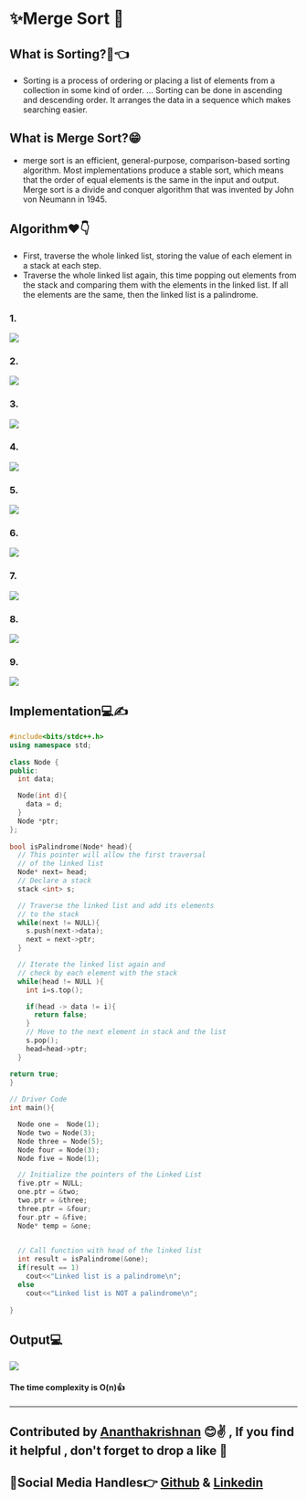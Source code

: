 # ✨Merge Sort 💖

 ## What is Sorting?🧐👈
 - Sorting is a process of ordering or placing a list of elements from a collection in some kind of order. ... Sorting can be done in ascending and descending order. It arranges the data in a sequence which makes searching easier.
 ## What is Merge Sort?😁
  -  merge sort is an efficient, general-purpose, comparison-based sorting algorithm. Most implementations produce a stable sort, which means that the order of equal elements is the same in the input and output. Merge sort is a divide and conquer algorithm that was invented by John von Neumann in 1945.

 ## Algorithm❤👇
   - First, traverse the whole linked list, storing the value of each element in a stack at each step.
   - Traverse the whole linked list again, this time popping out elements from the stack and comparing them with the elements in the linked list. If all the elements are the same, then the linked list is a palindrome.
    
  ### 1.
  <img src="https://github.com/akrish4/DSA/blob/main/dsa-cp-2/Palindrome-Linkedllist/images/image1.PNG">
  
  ### 2.
  <img src="https://github.com/akrish4/DSA/blob/main/dsa-cp-2/Palindrome-Linkedllist/images/image2.PNG">
  
  ### 3.
  <img src="https://github.com/akrish4/DSA/blob/main/dsa-cp-2/Palindrome-Linkedllist/images/image3.PNG">
  
  ### 4.
  <img src="https://github.com/akrish4/DSA/blob/main/dsa-cp-2/Palindrome-Linkedllist/images/image4.PNG">
  
  ### 5.
  <img src="https://github.com/akrish4/DSA/blob/main/dsa-cp-2/Palindrome-Linkedllist/images/image5.PNG">
  
 ### 6.
  <img src="https://github.com/akrish4/DSA/blob/main/dsa-cp-2/Palindrome-Linkedllist/images/image6.PNG">
  
 ### 7.
  <img src="https://github.com/akrish4/DSA/blob/main/dsa-cp-2/Palindrome-Linkedllist/images/image7.PNG">
  
 ### 8.
  <img src="https://github.com/akrish4/DSA/blob/main/dsa-cp-2/Palindrome-Linkedllist/images/image8.PNG">
  
 ### 9.
  <img src="https://github.com/akrish4/DSA/blob/main/dsa-cp-2/Palindrome-Linkedllist/images/image9.PNG">
    
 

  
  
  
## Implementation💻✍
```cpp
#include<bits/stdc++.h> 
using namespace std;  
  
class Node { 
public: 
  int data;

  Node(int d){ 
    data = d; 
  } 
  Node *ptr; 
}; 
  
bool isPalindrome(Node* head){ 
  // This pointer will allow the first traversal
  // of the linked list
  Node* next= head;   
  // Declare a stack  
  stack <int> s; 

  // Traverse the linked list and add its elements
  // to the stack
  while(next != NULL){ 
    s.push(next->data); 
    next = next->ptr; 
  } 

  // Iterate the linked list again and  
  // check by each element with the stack 
  while(head != NULL ){      
    int i=s.top(); 

    if(head -> data != i){ 
      return false; 
    }
    // Move to the next element in stack and the list 
    s.pop(); 
    head=head->ptr; 
  } 

return true; 
} 
  
// Driver Code  
int main(){ 

  Node one =  Node(1); 
  Node two = Node(3); 
  Node three = Node(5); 
  Node four = Node(3); 
  Node five = Node(1); 

  // Initialize the pointers of the Linked List
  five.ptr = NULL; 
  one.ptr = &two; 
  two.ptr = &three; 
  three.ptr = &four; 
  four.ptr = &five; 
  Node* temp = &one; 

    
  // Call function with head of the linked list
  int result = isPalindrome(&one); 
  if(result == 1) 
    cout<<"Linked list is a palindrome\n"; 
  else
    cout<<"Linked list is NOT a palindrome\n"; 
    
} 
```
## Output💻
   <img src="https://github.com/akrish4/DSA/blob/main/dsa-cp-2/Palindrome-Linkedllist/images/image10.PNG">
 
#### The time complexity is O(n)👍

---


## Contributed by [Ananthakrishnan](https://github.com/akrish4) 😊✌ , If you find it helpful , don't forget to drop a like 💖
## 🧒Social Media Handles👉   [Github](https://github.com/akrish4) & [Linkedin](https://in.linkedin.com/in/Ananthakrishnan-Nair-RS")



